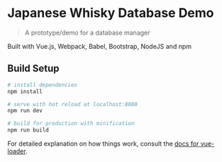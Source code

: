 # Japanese Whisky Database Demo

> A prototype/demo for a database manager

Built with Vue.js, Webpack, Babel, Bootstrap, NodeJS and npm

## Build Setup

``` bash
# install dependencies
npm install

# serve with hot reload at localhost:8080
npm run dev

# build for production with minification
npm run build
```

For detailed explanation on how things work, consult the [docs for vue-loader](http://vuejs.github.io/vue-loader).
